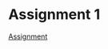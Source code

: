 # Assignment 1
[Assignment](https://github.com/The-School-of-AI/githubactionsexplainer123-DimpleB0501)
